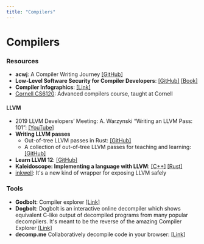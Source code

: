 ```yaml
---
title: "Compilers"
---
```


# Compilers

### Resources

- **acwj**: A Compiler Writing Journey [[GitHub]](https://github.com/DoctorWkt/acwj)
- **Low-Level Software Security for Compiler Developers**: [[GitHub]](https://llsoftsec.github.io/llsoftsecbook/) [[Book]](https://llsoftsec.github.io/llsoftsecbook/)
- **Compiler Infographics**: [[Link]](https://leveluppp.ghost.io/compiler-infographics/)
- [Cornell CS6120](https://github.com/sampsyo/cs6120): Advanced compilers course, taught at Cornell

#### LLVM
- 2019 LLVM Developers’ Meeting: A. Warzynski “Writing an LLVM Pass: 101”: [[YouTube]](https://youtu.be/ar7cJl2aBuU?si=bwiz-vK9i-OE2yfT)
- **Writing LLVM passes**
  - Out-of-tree LLVM passes in Rust: [[GitHub]](https://github.com/jamesmth/llvm-plugin-rs)
  - A collection of out-of-tree LLVM passes for teaching and learning: [[GitHub]](https://github.com/banach-space/llvm-tutor)
- **Learn LLVM 12**: [[GitHub]](https://github.com/xiaoweiChen/Learn-LLVM-12)
- **Kaleidoscope: Implementing a language with LLVM**: [[C++]](https://llvm.org/docs/tutorial/MyFirstLanguageFrontend/index.html) [[Rust]](https://github.com/johannst/llvm-kaleidoscope-rs)
- [inkwell](https://github.com/TheDan64/inkwell): It's a new kind of wrapper for exposing LLVM safely

### Tools
- **Godbolt**: Compiler explorer [[Link]](https://godbolt.org)
- **Dogbolt**: Dogbolt is an interactive online decompiler which shows equivalent C-like output of decompiled programs from many popular decompilers. It's meant to be the reverse of the amazing Compiler Explorer [[Link]](https://dogbolt.org)
- **decomp.me** Collaboratively decompile code in your browser: [[Link]](https://decomp.me/)
